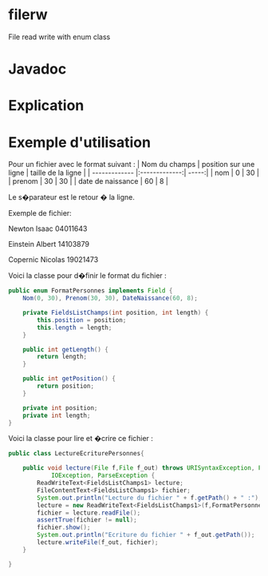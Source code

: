 filerw
======

File read write with enum class  

Javadoc
=======



Explication
===========


Exemple d'utilisation
=====================

Pour un fichier avec le format suivant :
| Nom du champs | position sur une ligne | taille de la ligne |
| ------------- |:-------------:| -----:|
| nom     | 0 | 30 |
| prenom  | 30 | 30 |
| date de naissance | 60 | 8 |

Le s�parateur est le retour � la ligne.

Exemple de fichier:

Newton                        Isaac                         04011643

Einstein                      Albert                        14103879

Copernic                      Nicolas                       19021473

Voici la classe pour d�finir le format du fichier :
```java
public enum FormatPersonnes implements Field {
	Nom(0, 30), Prenom(30, 30), DateNaissance(60, 8);

	private FieldsListChamps(int position, int length) {
		this.position = position;
		this.length = length;
	}

	public int getLength() {
		return length;
	}

	public int getPosition() {
		return position;
	}

	private int position;
	private int length;
}
```

Voici la classe pour lire et �crire ce fichier :
```java
public class LectureEcriturePersonnes{

	public void lecture(File f,File f_out) throws URISyntaxException, FileNotFoundException,
			IOException, ParseException {
		ReadWriteText<FieldsListChamps1> lecture;
		FileContentText<FieldsListChamps1> fichier;
		System.out.println("Lecture du fichier " + f.getPath() + " :");
		lecture = new ReadWriteText<FieldsListChamps1>(f,FormatPersonnes.class);
		fichier = lecture.readFile();
		assertTrue(fichier != null);
		fichier.show();
		System.out.println("Ecriture du fichier " + f_out.getPath());
		lecture.writeFile(f_out, fichier);
	}

}
```

